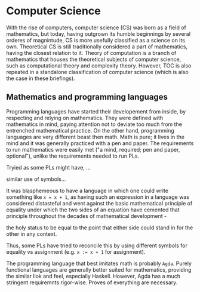 # Computer Science

With the rise of computers, computer science (CS) was born as a field of mathematics, but today, having outgrown its humble beginnings by several orderes of magnintude, CS is more usefully classified as a science on its own. Theoretical CS is still traditionally considered a part of mathematics, having the closest relation to it. Theory of computation is a branch of mathematics that houses the theoretical subjects of computer science, such as computational theory and complexity theory. However, TOC is also repeated in a standalone classification of computer science (which is also the case in these briefings).

## Mathematics and programming languages

Programming languages have started their developement from inside, by respecting and relying on mathematics. They were defined with mathematics in mind, paying attention not to deviate too much from the entrenched mathematical practice. On the other hand, programming languages are very different beast then math. Math is pure; it lives in the mind and it was generally practiced with a pen and paper. The requirements to run mathematics were easily met ("a mind, required; pen and paper, optional"), unlike the requirements needed to run PLs.

Tryied as some PLs might have, …

similar use of symbols…

It was blasphemeous to have a language in which one could write something like `x = x + 1`, as having such an expression in a language was considered distasteful and went against the basic mathematical principle of equality under which the two sides of an equation have cemented that principle throughout the decades of mathematical development - 

the holy status to be equal to the point that either side could stand in for the other in any context.

Thus, some PLs have tried to reconcile this by using different symbols for equality vs assignment (e.g. `x := x + 1` for assignment).


The programming language that best imitates math is probably `Agda`. Purely functional languages are generally better suited for mathematics, providing the similar llok and feel, especially Haskell. However, Agda has a much stringent requiremnts rigor-wise. Proves of everything are necessary.
